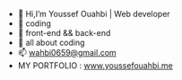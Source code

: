 - 👋 Hi,I’m Youssef Ouahbi | Web developer
- 👀 coding
- 🌱 front-end && back-end
- 💞️ all about coding
- 📫 wahbi0659@gmail.com
- MY PORTFOLIO : www.youssefouahbi.me

<!---
youssefouahbi/youssefouahbi is a ✨ special ✨ repository because its `README.md` (this file) appears on your GitHub profile.
You can click the Preview link to take a look at your changes.
--->
